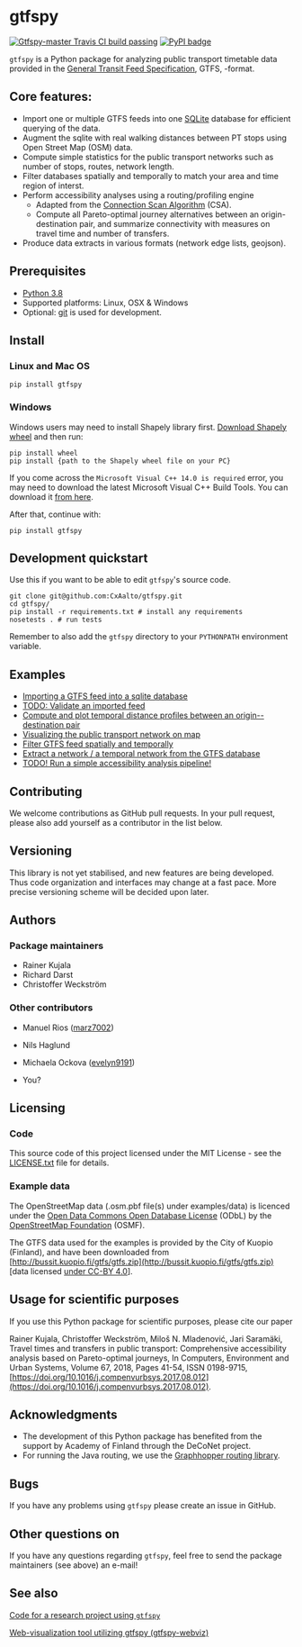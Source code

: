 # gtfspy  

[![Gtfspy-master Travis CI build passing](https://api.travis-ci.org/CxAalto/gtfspy.svg?branch=master)](https://travis-ci.org/CxAalto/gtfspy)
[![PyPI badge](https://badge.fury.io/py/gtfspy.svg)](https://pypi.python.org/pypi/gtfspy/)


``gtfspy`` is a Python package for analyzing public transport timetable data provided in the [General Transit Feed Specification](https://developers.google.com/transit/gtfs/), GTFS, -format.

## Core features:
* Import one or multiple GTFS feeds into one [SQLite](https://www.sqlite.org/) database for efficient querying of the data.
* Augment the sqlite with real walking distances between PT stops using Open Street Map (OSM) data.
* Compute simple statistics for the public transport networks such as number of stops, routes, network length.
* Filter databases spatially and temporally to match your area and time region of interst.
* Perform accessibility analyses using a routing/profiling engine
    - Adapted from the [Connection Scan Algorithm](http://i11www.iti.uni-karlsruhe.de/extra/publications/dpsw-isftr-13.pdf) (CSA).
    - Compute all Pareto-optimal journey alternatives between an origin-destination pair, and summarize connectivity with measures on travel time and number of transfers.
* Produce data extracts in various formats (network edge lists, geojson). 


## Prerequisites
* [Python 3.8](https://www.python.org/)
* Supported platforms: Linux, OSX & Windows
* Optional: [git](https://git-scm.com/) is used for development.


## Install
### Linux and Mac OS
```
pip install gtfspy
```

### Windows
Windows users may need to install Shapely library first. [Download Shapely wheel](https://www.lfd.uci.edu/~gohlke/pythonlibs/#shapely) and then run:
```
pip install wheel
pip install {path to the Shapely wheel file on your PC}
```

If you come across the `Microsoft Visual C++ 14.0 is required` error, you may need to download the latest Microsoft Visual C++ Build Tools.
You can download it [from here](https://visualstudio.microsoft.com/cs/downloads/).

After that, continue with:
```
pip install gtfspy
```



## Development quickstart

Use this if you want to be able to edit ``gtfspy``'s source code.

```
git clone git@github.com:CxAalto/gtfspy.git
cd gtfspy/
pip install -r requirements.txt # install any requirements
nosetests . # run tests
```

Remember to also add the ``gtfspy`` directory to your ``PYTHONPATH`` environment variable.

## Examples
- [Importing a GTFS feed into a sqlite database](examples/example_import.py)
- [TODO: Validate an imported feed](examples/example_validation.py)
- [Compute and plot temporal distance profiles between an origin--destination pair](examples/example_temporal_distance_profile.py)
- [Visualizing the public transport network on map](examples/example_map_visualization.py)
- [Filter GTFS feed spatially and temporally](examples/example_filter.py)
- [Extract a network / a temporal network from the GTFS database](examples/example_export.py)
- [TODO! Run a simple accessibility analysis pipeline!](examples/example_accessibility_analysis.py)


## Contributing

We welcome contributions as GitHub pull requests.
In your pull request, please also add yourself as a contributor in the list below.

## Versioning

This library is not yet stabilised, and new features are being developed. 
Thus code organization and interfaces may change at a fast pace. 
More precise versioning scheme will be decided upon later.

## Authors

### Package maintainers
* Rainer Kujala
* Richard Darst
* Christoffer Weckström

### Other contributors

* Manuel Rios ([marz7002](https://github.com/marz7002))
* Nils Haglund
* Michaela Ockova ([evelyn9191](https://github.com/evelyn9191))

* You?

## Licensing

### Code
This source code of this project licensed under the MIT License - see the [LICENSE.txt](LICENSE.txt) file for details.

### Example data

The OpenStreetMap data (.osm.pbf file(s) under examples/data) is licenced under the [Open Data Commons Open Database License](https://opendatacommons.org/licenses/odbl/) (ODbL) by the [OpenStreetMap Foundation](http://osmfoundation.org/) (OSMF).

The GTFS data used for the examples is provided by the City of Kuopio (Finland), and have been downloaded from [http://bussit.kuopio.fi/gtfs/gtfs.zip](http://bussit.kuopio.fi/gtfs/gtfs.zip) [data licensed [under CC-BY 4.0](https://creativecommons.org/licenses/by/4.0/deed)].


## Usage for scientific purposes

If you use this Python package for scientific purposes, please cite our paper

Rainer Kujala, Christoffer Weckström, Miloš N. Mladenović, Jari Saramäki, Travel times and transfers in public transport: Comprehensive accessibility analysis based on Pareto-optimal journeys, In Computers, Environment and Urban Systems, Volume 67, 2018, Pages 41-54, ISSN 0198-9715, [https://doi.org/10.1016/j.compenvurbsys.2017.08.012](https://doi.org/10.1016/j.compenvurbsys.2017.08.012).


## Acknowledgments

* The development of this Python package has benefited from the support by Academy of Finland through the DeCoNet project.
* For running the Java routing, we use the [Graphhopper routing library](https://github.com/graphhopper/graphhopper).


## Bugs

If you have any problems using ``gtfspy`` please create an issue in GitHub.  

## Other questions on 

If you have any questions regarding ``gtfspy``, feel free to send the package maintainers (see above) an e-mail!

## See also

[Code for a research project using ``gtfspy``](https://github.com/rmkujala/ptn_temporal_distances)

[Web-visualization tool utilizing gtfspy (gtfspy-webviz)](https://github.com/CxAalto/gtfspy-webviz)
